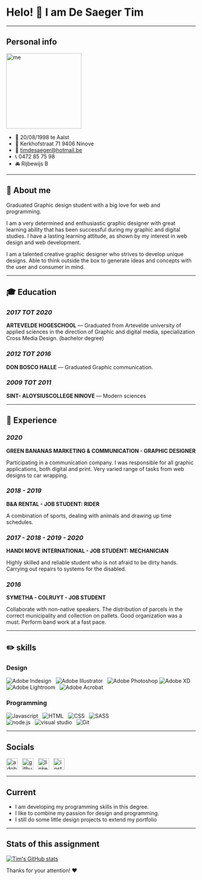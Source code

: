 
# Helo! :wave: I am De Saeger Tim

---
## Personal info

[<img src='https://scontent-bru2-1.xx.fbcdn.net/v/t1.6435-9/104998933_3175331759222601_7489907506822802096_n.jpg?_nc_cat=107&ccb=1-3&_nc_sid=09cbfe&_nc_ohc=8TFZhDHWQiIAX_mBFjh&_nc_ht=scontent-bru2-1.xx&oh=4e534a6c1382377bbb5ac321dde5d5de&oe=60A08C60&size=100x100' alt='me' height='200'>](me)

- :birthday: 20/08/1998 te Aalst
- :house_with_garden: Kerkhofstraat 71 9406 Ninove
- :email: timdesaeger@hotmail.be
- :telephone_receiver: 0472 85 75 98
- :oncoming_automobile: Rijbewijs B

---
## :bust_in_silhouette:  About me

Graduated Graphic design student with a big love for web and programming.

I am a very determined and enthusiastic graphic designer with great learning ability that has been successful during my graphic and digital studies. I have a lasting learning attitude, as shown by my interest in web design and web development.

I am a talented creative graphic designer who strives to develop unique designs. Able to think outside the box to generate ideas and concepts with the user and
consumer in mind.

---
## :mortar_board:  Education

### *2017 TOT 2020*

**ARTEVELDE HOGESCHOOL** — Graduated from Artevelde
university of applied sciences in the direction of Graphic and digital media,
specialization Cross Media Design. (bachelor degree)

### *2012 TOT 2016*

**DON BOSCO HALLE** — Graduated 
Graphic communication.

### *2009 TOT 2011*

**SINT- ALOYSIUSCOLLEGE NINOVE** — Modern sciences

---
## :construction_worker:  Experience

### *2020*

**GREEN BANANAS MARKETING & COMMUNICATION - GRAPHIC DESIGNER**

Participating in a communication company. I was responsible for all graphic applications, both digital and print. Very varied range of tasks from web designs to car wrapping.


### *2018 - 2019*

**B&A RENTAL - JOB STUDENT: RIDER**

A combination of sports, dealing with animals and drawing up time schedules.


### *2017 - 2018 - 2019 - 2020*

**HANDI MOVE INTERNATIONAL - JOB STUDENT: MECHANICIAN**

Highly skilled and reliable student who is not afraid to be
dirty hands. Carrying out repairs to systems
for the disabled.


### *2016*

**SYMETHA - COLRUYT - JOB STUDENT**

Collaborate with non-native speakers. The distribution of parcels in the correct municipality and collection on pallets. Good organization was a must. Perform band work at a fast pace.

---
## :pencil2:  skills

### Design

![Adobe Indesign](https://img.shields.io/badge/Adobe-Indesign-informational?style=flat&logo=adobe-indesign&logoColor=white&color=red) &nbsp; 
![Adobe Illustrator](https://img.shields.io/badge/Adobe-Illustrator-informational?style=flat&logo=adobe-illustrator&logoColor=white&color=yellow) &nbsp; 
![Adobe Photoshop](https://img.shields.io/badge/Adobe-Photoshop-informational?style=flat&logo=adobe-photoshop&logoColor=white&color=blue)
![Adobe XD](https://img.shields.io/badge/Adobe-XD-informational?style=flat&logo=adobe-xd&logoColor=white&color=ff69b4) &nbsp;
![Adobe Lightroom](https://img.shields.io/badge/Adobe-Lightroom-informational?style=flat&logo=adobe-lightroom&logoColor=white&color=blue) &nbsp; 
![Adobe Acrobat](https://img.shields.io/badge/Adobe-Acrobat-informational?style=flat&logo=adobe-acrobat&logoColor=white&color=red) &nbsp; 


### Programming

![Javascript](https://img.shields.io/badge/Code-JavaScript-informational?style=flat&logo=javascript&logoColor=white&color=blue) &nbsp; 
![HTML](https://img.shields.io/badge/Code-HTML5-informational?style=flat&logo=html5&logoColor=white&color=blue) &nbsp; 
![CSS](https://img.shields.io/badge/Code-CSS3-informational?style=flat&logo=css3&logoColor=white&color=blue) &nbsp; 
![SASS](https://img.shields.io/badge/Code-SASS-informational?style=flat&logo=Sass&logoColor=white&color=blue)  
![node.js](https://img.shields.io/badge/Tools-Node-informational?style=flat&logo=Node.js&logoColor=white&color=blue) &nbsp; 
![visual studio](https://img.shields.io/badge/Editor-VisualStudioCode?style=flat&logo=visual-studio-code&logoColor=white&color=blue) &nbsp; 
![Git](https://img.shields.io/badge/Tools-Git-informational?style=flat&logo=Git&logoColor=white&color=blue) 


---
## Socials

[<img src='https://img.shields.io/badge/Adobe-Portfolio-informational?style=flat&logo=adobe-portfolio&logoColor=blue&color=blue' alt='adobe portfolio' height='30'>](https://desaegertim.myportfolio.com/) &nbsp; [<img src='https://img.shields.io/badge/Github-informational?style=flat&logo=github&logoColor=blueviolet&color=white' alt='github' height='30'>](https://github.com/pgm-timdesae) &nbsp; [<img src='https://img.shields.io/badge/LinkedIn-informational?style=flat&logo=linkedin&logoColor=white&color=blue' alt='linkedin' height='30'>](https://www.linkedin.com/in/tim-de-saeger-172aa81b4/) &nbsp; [<img src='https://img.shields.io/badge/instagram-informational?style=flat&logo=instagram&logoColor=white&color=orange' alt='instagram' height='30'>](https://www.instagram.com/timds_dsign/?hl=nl)   


---
## Current 

- I am developing my programming skills in this degree.
- I like to combine my passion for design and programming.
- I still do some little design projects to extend my portfolio

---
## Stats of this assignment

[![Tim's GitHub stats](https://github-readme-stats.vercel.app/api?username=pgm-timdesae)](https://github.com/anuraghazra/github-readme-stats)


Thanks for your attention! :heart:






